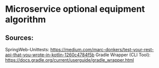 # Microservice optional equipment algorithm








## Sources:

SpringWeb-Unittests: https://medium.com/marc-donkers/test-your-rest-api-that-you-wrote-in-kotlin-1260c4784f5b
Gradle Wrapper (CLI Tool): https://docs.gradle.org/current/userguide/gradle_wrapper.html